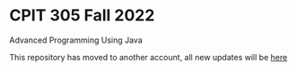 # CPIT 305 Fall 2022
Advanced Programming Using Java

This repository has moved to another account, all new updates will be [here](https://github.com/marwankau/cpit305-fall-2022)
